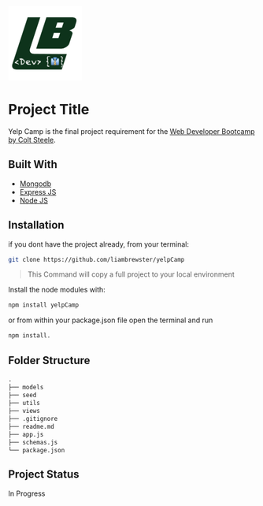 <img src="https://github.com/liambrewster/Glass-Background-Demo/blob/3b09839d9690ff0adfb510c391d1f0b922ac7db9/images/LB%20Dev%20Logo.png" width="150" height="150">

# Project Title

Yelp Camp is the final project requirement for the [Web Developer Bootcamp by Colt Steele](https://www.udemy.com/course/the-web-developer-bootcamp/).

## Built With
- [Mongodb](https://www.mongodb.com/)
- [Express JS](https://expressjs.com/)
- [Node JS](https://nodejs.org/en/)

## Installation

if you dont have the project already, from your terminal:
```bash
git clone https://github.com/liambrewster/yelpCamp
```
>This Command  will copy a full  project  to your local  environment

Install the node modules with: 
```bash
npm install yelpCamp 
```
or from within your package.json file open the terminal and run 
```bash
npm install.
```


## Folder Structure
    .
    ├── models
    ├── seed                      
    ├── utils     
    ├── views         
    ├── .gitignore
    ├── readme.md
    ├── app.js
    ├── schemas.js
    └── package.json
    

## Project Status
In Progress
